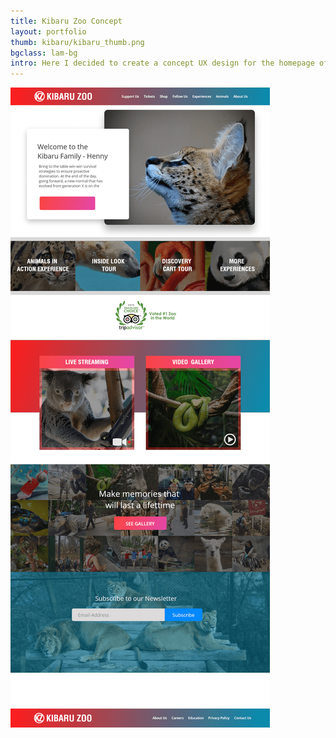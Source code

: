 ```yaml
---
title: Kibaru Zoo Concept
layout: portfolio
thumb: kibaru/kibaru_thumb.png
bgclass: lam-bg
intro: Here I decided to create a concept UX design for the homepage of fictitious zoo.
---
```


<div class="container">
	<div class="col-md-10 pcenter">
		<div class="pimgwrap">
			<img src="/img/port/kibaru/kibaru.png" alt="">
		</div>
	</div>
</div>